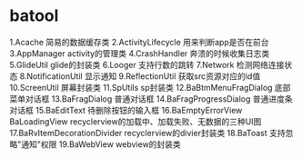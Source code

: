 # batool

1.Acache
    简易的数据缓存类
2.ActivityLifecycle
    用来判断app是否在前台
3.AppManager
    activity的管理类
4.CrashHandler
    奔溃的时候收集日志类
5.GlideUtil
    glide的封装类
6.Looger
    支持行数的跳转
7.Network
    检测网络连接状态
8.NotificationUtil
    显示通知
9.ReflectionUtil
    获取src资源对应的id值
10.ScreenUtil
    屏幕封装类
11.SpUtils
    sp封装类
12.BaBtmMenuFragDialog
    底部菜单对话框
13.BaFragDialog
    普通对话框
14.BaFragProgressDialog
    普通进度条对话框
15.BaEditText
    待删除按钮的输入框
16.BaEmptyErrorView BaLoadingView
    recyclerview的加载中、加载失败、无数据的三种UI图
17.BaRvItemDecorationDivider
    recyclerview的divier封装类
18.BaToast
    支持忽略"通知"权限
19.BaWebView
    webview的封装类